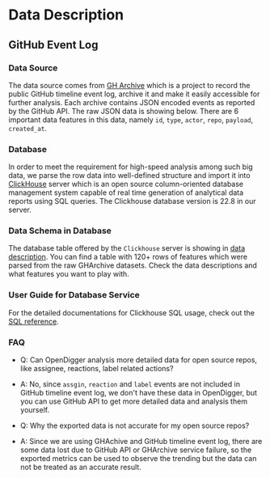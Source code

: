 # Data Description

## GitHub Event Log

### Data Source

The data source comes from [GH Archive](https://www.gharchive.org/) which is a project to record the public GitHub timeline event log, archive it and make it easily accessible for further analysis. Each archive contains JSON encoded events as reported by the GitHub API. The raw JSON data is showing below. There are 6 important data features in this data, namely `id`, `type`, `actor`, `repo`, `payload`, `created_at`.

### Database

In order to meet the requirement for high-speed analysis among such big data, we parse the row data into well-defined structure and import it into [ClickHouse](https://clickhouse.tech/) server which is an open source column-oriented database management system capable of real time generation of analytical data reports using SQL queries. The Clickhouse database version is 22.8 in our server.

### Data Schema in Database

The database table offered by the `Clickhouse` server is showing in [data description](https://github.com/X-lab2017/open-digger/blob/master/docs/assets/data_description.csv). You can find a table with 120+ rows of features which were parsed from the raw GHArchive datasets. Check the data descriptions and what features you want to play with.

### User Guide for Database Service

For the detailed documentations for Clickhouse SQL usage, check out the [SQL reference](https://clickhouse.tech/docs/en/).

### FAQ

- Q: Can OpenDigger analysis more detailed data for open source repos, like assignee, reactions, label related actions?

- A: No, since `assgin`, `reaction` and `label` events are not included in GitHub timeline event log, we don't have these data in OpenDigger, but you can use GitHub API to get more detailed data and analysis them yourself.

- Q: Why the exported data is not accurate for my open source repos?

- A: Since we are using GHAchive and GitHub timeline event log, there are some data lost due to GitHub API or GHArchive service failure, so the exported metrics can be used to observe the trending but the data can not be treated as an accurate result.
